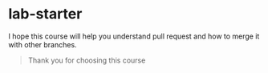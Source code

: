 # lab-starter

I hope this course will help you understand pull request and how to merge it with other branches.

> Thank you for choosing this course
